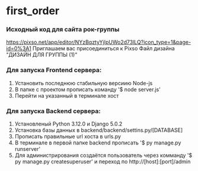 # first_order
### Исходный код для сайта рок-группы

https://pixso.net/app/editor/NYzBqztyYjIpUWo2d73lLQ?icon_type=1&page-id=0%3A1 Приглашаем вас присоединиться к Pixso Файл дизайна  "ДИЗАЙН ДЛЯ ГРУППЫ (1)"

### Для запуска Frontend сервера:
1) Установить последнюю стабильную версиию Node-js
2) В папке с проектом прописать команду '$ node server.js' 
3) Перейти на указанный в терминале хост

### Для запуска Backend сервера:
1) Установленый Python 3.12.0 и Django 5.0.2
2) Установка базы данных в backend/backend/settins.py/[DATABASE]
3) Прописать правильные url хоста в urls.py
4) В терминале в первой папке backend прописать '$ py manage.py runserver'
5) Для администрирования создаётся пользователь через комманду '$ py manage.py createsuperuser' и переход по http://[host]:[port]/admin